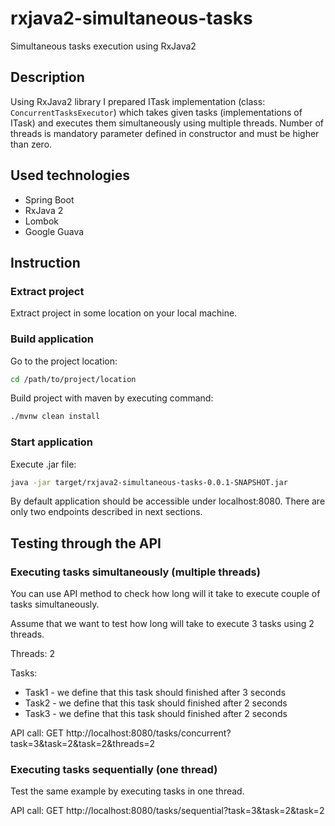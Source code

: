 # rxjava2-simultaneous-tasks
Simultaneous tasks execution using RxJava2

## Description

Using RxJava2 library I prepared ITask implementation (class: `ConcurrentTasksExecutor`) which takes given tasks (implementations of ITask) and executes them simultaneously using multiple threads.
Number of threads is mandatory parameter defined in constructor and must be higher than zero.


## Used technologies

* Spring Boot
* RxJava 2
* Lombok
* Google Guava

## Instruction

### Extract project

Extract project in some location on your local machine.

### Build application

Go to the project location:

```bash
cd /path/to/project/location
```

Build project with maven by executing command:

```bash
./mvnw clean install
```

### Start application

Execute .jar file:

```bash
java -jar target/rxjava2-simultaneous-tasks-0.0.1-SNAPSHOT.jar
```

By default application should be accessible under localhost:8080. There are only two endpoints described in next sections.

## Testing through the API

### Executing tasks simultaneously (multiple threads)

You can use API method to check how long will it take to execute couple of tasks simultaneously.

Assume that we want to test how long will take to execute 3 tasks using 2 threads.

Threads: 2

Tasks:

* Task1 - we define that this task should finished after 3 seconds
* Task2 - we define that this task should finished after 2 seconds
* Task3 - we define that this task should finished after 2 seconds

API call: GET http://localhost:8080/tasks/concurrent?task=3&task=2&task=2&threads=2

### Executing tasks sequentially (one thread)

Test the same example by executing tasks in one thread.

API call: GET http://localhost:8080/tasks/sequential?task=3&task=2&task=2